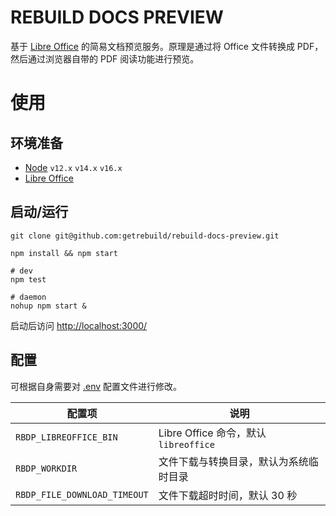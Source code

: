 # REBUILD DOCS PREVIEW

基于 [Libre Office](https://www.libreoffice.org/) 的简易文档预览服务。原理是通过将 Office 文件转换成 PDF，然后通过浏览器自带的 PDF 阅读功能进行预览。

# 使用

## 环境准备

- [Node](https://nodejs.org/) `v12.x` `v14.x` `v16.x`
- [Libre Office](https://zh-cn.libreoffice.org/)

## 启动/运行

```
git clone git@github.com:getrebuild/rebuild-docs-preview.git

npm install && npm start

# dev
npm test

# daemon
nohup npm start &
```

启动后访问 [http://localhost:3000/](http://localhost:3000/)

## 配置

可根据自身需要对 [.env](.env) 配置文件进行修改。

| 配置项                       | 说明                                   |
| ---------------------------- | -------------------------------------- |
| `RBDP_LIBREOFFICE_BIN`       | Libre Office 命令，默认 `libreoffice`  |
| `RBDP_WORKDIR`               | 文件下载与转换目录，默认为系统临时目录 |
| `RBDP_FILE_DOWNLOAD_TIMEOUT` | 文件下载超时时间，默认 30 秒           |
